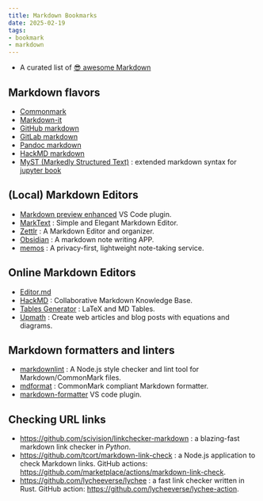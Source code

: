 ```yaml
---
title: Markdown Bookmarks
date: 2025-02-19
tags:
- bookmark
- markdown
---
```


- A curated list of [😎 awesome Markdown](https://github.com/mundimark/awesome-markdown)

## Markdown flavors

- [Commonmark](https://commonmark.org/help/)
- [Markdown-it](https://markdown-it.github.io/)
- [GitHub markdown](https://docs.github.com/en/get-started/writing-on-github/getting-started-with-writing-and-formatting-on-github/basic-writing-and-formatting-syntax)
- [GitLab markdown](https://docs.gitlab.com/ee/user/markdown.html)
- [Pandoc markdown](https://pandoc.org/MANUAL.html#pandocs-markdown)
- [HackMD markdown](https://hackmd.io/@eMP9zQQ0Qt6I8Uqp2Vqy6w/SyiOheL5N/%2FBVqowKshRH246Q7UDyodFA?type=book)
- [MyST (Markedly Structured Text)](https://jupyterbook.org/content/myst.html) : extended markdown syntax for [jupyter book](https://jupyterbook.org/)

## (Local) Markdown Editors

- [Markdown preview enhanced](https://shd101wyy.github.io/markdown-preview-enhanced/) VS Code plugin.
- [MarkText](https://www.marktext.cc/) : Simple and Elegant Markdown Editor.
- [Zettlr](https://www.zettlr.com/) : A Markdown Editor and organizer.
- [Obsidian](https://obsidian.md/) : A markdown note writing APP.
- [memos](https://usememos.com/) : A privacy-first, lightweight note-taking service.

## Online Markdown Editors

- [Editor.md](https://pandao.github.io/editor.md/en.html)
- [HackMD](https://hackmd.io/) : Collaborative Markdown Knowledge Base.
- [Tables Generator](https://www.tablesgenerator.com/) : LaTeX and MD Tables.
- [Upmath](https://upmath.me/) : Create web articles and blog posts with equations and diagrams.

## Markdown formatters and linters

- [markdownlint](https://github.com/DavidAnson/markdownlint) : A Node.js style checker and lint tool for Markdown/CommonMark files.
- [mdformat](https://github.com/executablebooks/mdformat) : CommonMark compliant Markdown formatter.
- [markdown-formatter](https://marketplace.visualstudio.com/items?itemName=mervin.markdown-formatter) VS code plugin.

## Checking URL links

- https://github.com/scivision/linkchecker-markdown : a blazing-fast markdown link checker in *Python*.
- https://github.com/tcort/markdown-link-check : a Node.js application to check Markdown links. GitHub actions: https://github.com/marketplace/actions/markdown-link-check.
- https://github.com/lycheeverse/lychee : a fast link checker written in Rust. GitHub action: https://github.com/lycheeverse/lychee-action.
